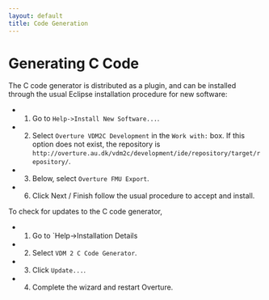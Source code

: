 ```yaml
---
layout: default
title: Code Generation
---
```



# Generating C Code

The C code generator is distributed as a plugin, and can be installed through the usual Eclipse installation procedure for new software:

- 1. Go to `Help->Install New Software...`.
- 2. Select `Overture VDM2C Development` in the `Work with:` box.  If this option does not exist, the repository is `http://overture.au.dk/vdm2c/development/ide/repository/target/repository/`.
- 3. Below, select `Overture FMU Export`.
- 6. Click Next / Finish follow the usual procedure to accept and install.

To check for updates to the C code generator,

- 1. Go to `Help->Installation Details
- 2. Select `VDM 2 C Code Generator`.
- 3. Click `Update...`.
- 4. Complete the wizard and restart Overture.
